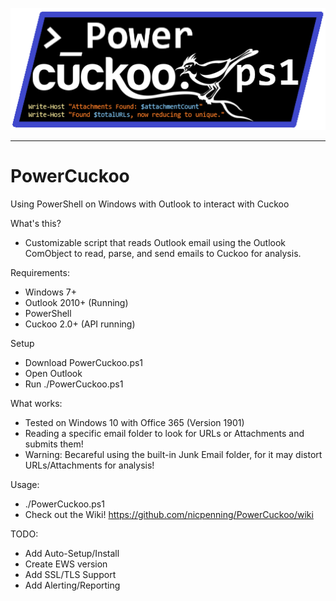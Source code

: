 
<p align="center">
  <img src="https://github.com/nicpenning/PowerCuckoo/blob/master/images/PowerCuckooLogo.png">
</p>

***
# PowerCuckoo
Using PowerShell on Windows with Outlook to interact with Cuckoo

What's this?
- Customizable script that reads Outlook email using the Outlook ComObject to read, parse, and send emails to Cuckoo for analysis.

Requirements:
 - Windows 7+
 - Outlook 2010+ (Running)
 - PowerShell
 - Cuckoo 2.0+ (API running)

Setup
 - Download PowerCuckoo.ps1
 - Open Outlook
 - Run ./PowerCuckoo.ps1

What works:
 - Tested on Windows 10 with Office 365 (Version 1901)
 - Reading a specific email folder to look for URLs or Attachments and submits them!
 - Warning: Becareful using the built-in Junk Email folder, for it may distort URLs/Attachments for analysis!

Usage:
 - ./PowerCuckoo.ps1
 - Check out the Wiki!
 https://github.com/nicpenning/PowerCuckoo/wiki
 
 TODO:
  - Add Auto-Setup/Install
  - Create EWS version
  - Add SSL/TLS Support
  - Add Alerting/Reporting
